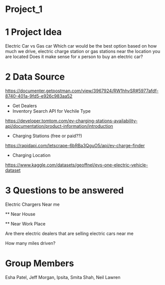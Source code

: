 # Project_1

# 1 Project Idea
Electric Car vs Gas car 
Which car would be the best option based on how much we drive, electric charge station or gas stations near the location you are located 
Does it make sense for x person to buy an electric car?

# 2 Data Source
https://documenter.getpostman.com/view/3967924/RW1hhvSR#5977afdf-8740-401a-9fd5-e926c983aa52
- Get Dealers
- Inventory Search API for Vechile Type

https://developer.tomtom.com/ev-charging-stations-availability-api/documentation/product-information/introduction
- Charging Stations (free or paid??)

https://rapidapi.com/letscrape-6bRBa3QguO5/api/ev-charge-finder
- Charging Location 

https://www.kaggle.com/datasets/geoffnel/evs-one-electric-vehicle-dataset

# 3 Questions to be answered
Electric Chargers Near me 

  ** Near House
  
  ** Near Work Place 

  
Are there electric dealers that are selling electric cars near me

How many miles driven?

# Group Members 
Esha Patel, Jeff Morgan, Ipsita, Smita Shah, Neil Lawren
